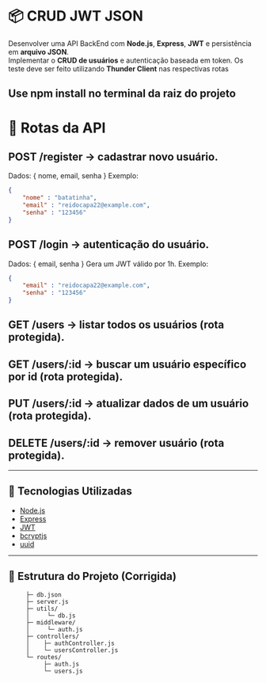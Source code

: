 # 📦 CRUD JWT JSON

Desenvolver uma API BackEnd com **Node.js**, **Express**, **JWT** e persistência em **arquivo JSON**.  
Implementar o  **CRUD de usuários** e autenticação baseada em token.
Os teste deve ser feito utilizando **Thunder Client** nas respectivas rotas

## Use npm install no terminal da raiz do projeto

# 📌 Rotas da API

## POST /register → cadastrar novo usuário.
Dados: { nome, email, senha }
Exemplo: 
```json
{
    "nome" : "batatinha",
    "email" : "reidocapa22@example.com",
    "senha" : "123456"
}
```

## POST /login → autenticação do usuário.
Dados: { email, senha }
Gera um JWT válido por 1h.
Exemplo:
```json
{
    "email" : "reidocapa22@example.com",
    "senha" : "123456"
}
```

## GET /users → listar todos os usuários (rota protegida).
## GET /users/:id → buscar um usuário específico por id (rota protegida).
## PUT /users/:id → atualizar dados de um usuário (rota protegida).
## DELETE /users/:id → remover usuário (rota protegida).

---

## 🚀 Tecnologias Utilizadas
- [Node.js](https://nodejs.org/)
- [Express](https://expressjs.com/)
- [JWT](https://jwt.io/)
- [bcryptjs](https://www.npmjs.com/package/bcryptjs)
- [uuid](https://www.npmjs.com/package/uuid)

---

## 📂 Estrutura do Projeto (Corrigida)
```
     ├─ db.json
     ├─ server.js
     ├─ utils/
     │     └─ db.js
     ├─ middleware/
     │     └─ auth.js
     ├─ controllers/
     │    ├─ authController.js
     │    └─ usersController.js
     └─ routes/
          ├─ auth.js
          └─ users.js
```